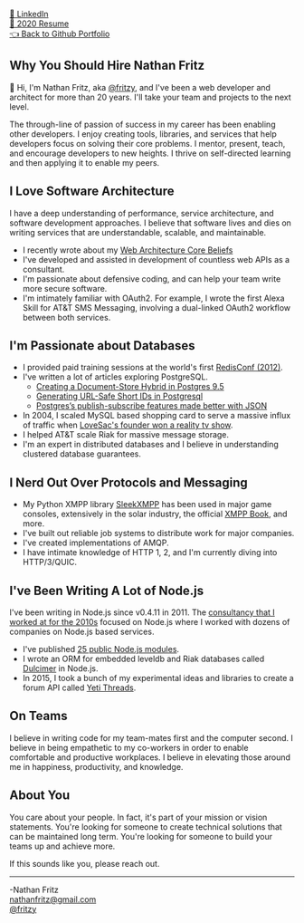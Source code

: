 
[🔗 LinkedIn](https://www.linkedin.com/in/nathan-fritz-7054302/)  
[📝 2020 Resume](https://raw.githubusercontent.com/fritzy/fritzy/master/docs/nathan-fritz-2020.pdf?raw=true)  
[👈 Back to Github Portfolio](https://github.com/fritzy)

## Why You Should Hire Nathan Fritz

👋 Hi, I'm Nathan Fritz, aka [@fritzy](https://twitter.com/fritzy), and I've been a web developer and architect for more than 20 years. I'll take your team and projects to the next level.

The through-line of passion of success in my career has been enabling other developers. I enjoy creating tools, libraries, and services that help developers focus on solving their core problems. I mentor, present, teach, and encourage developers to new heights. I thrive on self-directed learning and then applying it to enable my peers.

## I Love Software Architecture

I have a deep understanding of performance, service architecture, and software development approaches. I believe that software lives and dies on writing services that are understandable, scalable, and maintainable.

* I recently wrote about my [Web Architecture Core Beliefs](https://dev.to/fritzy/.one-web-architect-s-core-beliefs-335f)
* I've developed and assisted in development of countless web APIs as a consultant.
* I'm passionate about defensive coding, and can help your team write more secure software.
* I'm intimately familiar with OAuth2. For example, I wrote the first Alexa Skill for AT&T SMS Messaging, involving a dual-linked OAuth2 workflow between both services.

## I'm Passionate about Databases

* I provided paid training sessions at the world's first [RedisConf (2012)](https://blog.andyet.com/2012/09/23/were-keeping-it-realtime-conference/).
* I've written a lot of articles exploring PostgreSQL.
    * [Creating a Document-Store Hybrid in Postgres 9.5](https://blog.andyet.com/2016/02/04/postgres-9.5-document-store-hybrid/)
    * [Generating URL-Safe Short IDs in Postgresql](https://blog.andyet.com/2016/02/23/generating-shortids-in-postgres/)
    * [Postgres’s publish-subscribe features made better with JSON](https://blog.andyet.com/2015/04/06/postgres-pubsub-with-json/)
* In 2004, I scaled MySQL based shopping card to serve a massive influx of traffic when [LoveSac's founder won a reality tv show](https://en.wikipedia.org/wiki/The_Rebel_Billionaire:_Branson%27s_Quest_for_the_Best).
* I helped AT&T scale Riak for massive message storage.
* I'm an expert in distributed databases and I believe in understanding clustered database guarantees.

## I Nerd Out Over Protocols and Messaging
 
 * My Python XMPP library [SleekXMPP](https://github.com/fritzy/sleekxmpp) has been used in major game consoles, extensively in the solar industry, the official [XMPP Book](https://www.oreilly.com/library/view/xmpp-the-definitive/9780596157524/), and more.
 * I've built out reliable job systems to distribute work for major companies.
 * I've created implementations of AMQP.
 * I have intimate knowledge of HTTP 1, 2, and I'm currently diving into HTTP/3/QUIC.

## I've Been Writing A Lot of Node.js

I've been writing in Node.js since v0.4.11 in 2011. The [consultancy that I worked at for the 2010s](https://andyet.com) focused on Node.js where I worked with dozens of companies on Node.js based services.

* I've published [25 public Node.js modules](https://www.npmjs.com/~fritzy).
* I wrote an ORM for embedded leveldb and Riak databases called [Dulcimer](https://github.com/fritzy/dulcimer) in Node.js.
* In 2015, I took a bunch of my experimental ideas and libraries to create a forum API called [Yeti Threads](https://blog.andyet.com/2015/09/02/yeti-threads-case-study-pt-1/).

## On Teams

I believe in writing code for my team-mates first and the computer second. I believe in being empathetic to my co-workers in order to enable comfortable and productive workplaces. I believe in elevating those around me in happiness, productivity, and knowledge.

## About You

You care about your people. In fact, it's part of your mission or vision statements. You're looking for someone to create technical solutions that can be maintained long term. You're looking for someone to build your teams up and achieve more.

If this sounds like you, please reach out.

---

-Nathan Fritz  
[nathanfritz@gmail.com](mailto:nathanfritz@gmail.com)  
[@fritzy](https://twitter.com)
